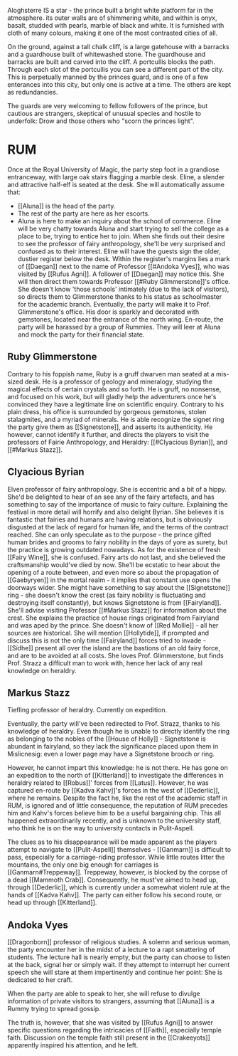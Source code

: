 Aloghsterre IS a star - the prince built a bright white platform far in the atmosphere. its outer walls are of shimmering white, and within is onyx, basalt, studded with pearls, marble of black and white. It is furnished with cloth of many colours, making it one of the most contrasted cities of all.

On the ground, against a tall chalk cliff, is a large gatehouse with a barracks and a guardhouse built of whitewashed stone. The guardhouse and barracks are built and carved into the cliff. A portcullis blocks the path. Through each slot of the portcullis you can see a different part of the city. This is perpetually manned by the princes guard, and is one of a few enterances into this city, but only one is active at a time. The others are kept as redundancies. 

The guards are very welcoming to fellow followers of the prince, but cautious are strangers, skeptical of unusual species and hostile to underfolk: Drow and those others who "scorn the princes light". 

# RUM
Once at the Royal University of Magic, the party step foot in a grandiose entranceway, with large oak stairs flagging a marble desk. Eline, a slender and attractive half-elf is seated at the desk. She will automatically assume that:
- [[Aluna]] is the head of the party.
- The rest of the party are here as her escorts.
- Aluna is here to make an inquiry about the school of commerce.
Eline will be very chatty towards Aluna and start trying to sell the college as a place to be, trying to entice her to join. When she finds out their desire to see the professor of fairy anthropology, she'll be very surprised and confused as to their interest.
Eline will have the guests sign the older, dustier register below the desk. Within the register's margins lies a mark of [[Daegan]] next to the name of Professor [[#Andoka Vyes]], who was visited by  [[Rufus Agni]]. A follower of [[Daegan]] may notice this.
She will then direct them towards Professor [[#Ruby Glimmerstone]]'s office. She doesn't know 'those schools' intimately (due to the lack of visitors), so directs them to Glimmerstone thanks to his status as schoolmaster for the academic branch.
Eventually, the party will make it to Prof. Glimmerstone's office. His door is sparkly and decorated with gemstones, located near the entrance of the north wing.
En-route, the party will be harassed by a group of Rummies. They will leer at Aluna and mock the party for their financial state. 
## Ruby Glimmerstone
Contrary to his foppish name, Ruby is a gruff dwarven man seated at a mis-sized desk. He is a professor of geology and mineralogy, studying the magical effects of certain crystals and so forth. He is gruff, no nonsense, and focused on his work, but will gladly help the adventurers once he's convinced they have a legitimate line on scientific enquiry.
Contrary to his plain dress, his office is surrounded by gorgeous gemstones, stolen stalagmites, and a myriad of minerals. He is able recognize the signet ring the party give them as [[Signetstone]], and asserts its authenticity. He however, cannot identify it further, and directs the players to visit the professors of Fairie Anthropology, and Heraldry: [[#Clyacious Byrian]], and [[#Markus Stazz]].
## Clyacious Byrian
Elven professor of fairy anthropology. She is eccentric and a bit of a hippy. She'd be delighted to hear of an see any of the fairy artefacts, and has something to say of the importance of music to fairy culture.
Explaining the festival in more detail will horrify and also delight Byrian. She believes it is fantastic that fairies and humans are having relations, but is obviously disgusted at the lack of regard for human life, and the terms of the contract reached. She can only speculate as to the purpose - the prince gifted human brides and grooms to fairy nobility in the days of yore as surety, but the practice is growing outdated nowadays.
As for the existence of fresh [[Fairy Wine]], she is confused. Fairy arts do not last, and she believed the craftsmanship would've died by now.
She'll be ecstatic to hear about the opening of a route between, and even more so about the propagation of [[Gaebyryen]] in the mortal realm - it implies that constant use opens the doorways wider.
She might have something to say about the [[Signetstone]] ring - she doesn't know the crest (as fairy nobility is fluctuating and destroying itself constantly), but knows Signetstone is from [[Fairyland]]. She'll advise visiting Professor [[#Markus Stazz]] for information about the crest. She explains the practice of house rings originated from Fairyland and was aped by the prince.
She doesn't know of [[Red Mollie]] - all her sources are historical. 
She will mention [[Hollytide]], if prompted and discuss this is not the only time [[Fairyland]] forces tried to invade - [[Sídhe]] present all over the island are the bastions of an old fairy force, and are to be avoided at all costs.
She loves Prof. Glimmerstone, but finds Prof. Strazz a difficult man to work with, hence her lack of any real knowledge on heraldry.
## Markus Stazz
Tiefling professor of heraldry. Currently on expedition.

Eventually, the party will've been redirected to Prof. Strazz, thanks to his knowledge of heraldry. Even though he is unable to directly identify the ring as belonging to the nobles of the [[House of Holly]] - Signetstone is abundant in fairyland, so they lack the significance placed upon them in Mislicnesig: even a lower page may have a Signetstone brooch or ring.

However, he cannot impart this knowledge: he is not there. He has gone on an expedition to the north of [[Kitterland]] to investigate the differences in heraldry related to [[Robus]]' forces from [[Latus]]. However, he was captured en-route by [[Kadva Kahv]]'s forces in the west of [[Dederlic]], where he remains. Despite the fact he, like the rest of the academic staff in RUM, is ignored and of little consequence, the reputation of RUM precedes him and Kahv's forces believe him to be a useful bargaining chip. This all happened extraordinarily recently, and is unknown to the university staff, who think he is on the way to university contacts in Pulit-Aspell.

The clues as to his disappearance will be made apparent as the players attempt to navigate to [[Pulit-Aspell]] themselves - [[Ganmarn]] is difficult to pass, especially for a carriage-riding professor. While little routes litter the mountains, the only one big enough for carriages is [[Ganmarn#Treppeway]]. Treppeway, however, is blocked by the corpse of a dead [[Mammoth Crab]]. Consequently, he must've aimed to head up, through [[Dederlic]], which is currently under a somewhat violent rule at the hands of [[Kadva Kahv]]. The party can either follow his second route, or head up through [[Kitterland]].
## Andoka Vyes
[[Dragonborn]] professor of religious studies. A solemn and serious woman, the party encounter her in the midst of a lecture to a rapt smattering of students. The lecture hall is nearly empty, but the party can choose to listen at the back, signal her or simply wait. If they attempt to interrupt her current speech she will stare at them impertinently and continue her point: She is dedicated to her craft.

When the party are able to speak to her, she will refuse to divulge information of private visitors to strangers, assuming that [[Aluna]] is a Rummy trying to spread gossip.

The truth is, however, that she was visited by [[Rufus Agni]] to answer specific questions regarding the intricacies of [[Faith]], especially temple faith. Discussion on the temple faith still present in the [[Crakeeyots]] apparently inspired his attention, and he left.